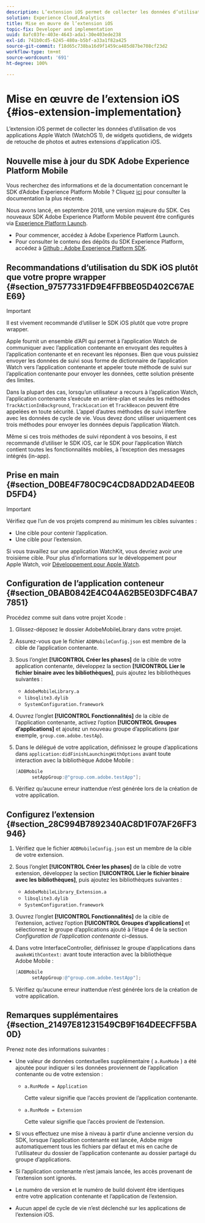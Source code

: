 ```yaml
---
description: L’extension iOS permet de collecter les données d’utilisation de vos applications Apple Watch (WatchOS 1), de widgets quotidiens, de widgets de retouche de photos et autres extensions d’application iOS.
solution: Experience Cloud,Analytics
title: Mise en œuvre de l’extension iOS
topic-fix: Developer and implementation
uuid: 8afc03fe-403e-4643-ada1-30e403ede238
exl-id: 741b0cd5-6245-480a-b5bf-a33a1f82a425
source-git-commit: f18d65c738ba16d9f1459ca485d87be708cf23d2
workflow-type: tm+mt
source-wordcount: '691'
ht-degree: 100%

---
```


# Mise en œuvre de l’extension iOS  {#ios-extension-implementation}

L’extension iOS permet de collecter les données d’utilisation de vos applications Apple Watch (WatchOS 1), de widgets quotidiens, de widgets de retouche de photos et autres extensions d’application iOS.

## Nouvelle mise à jour du SDK Adobe Experience Platform Mobile

Vous recherchez des informations et de la documentation concernant le SDK d’Adobe Experience Platform Mobile ? Cliquez [ici](https://aep-sdks.gitbook.io/docs/) pour consulter la documentation la plus récente.

Nous avons lancé, en septembre 2018, une version majeure du SDK. Ces nouveaux SDK Adobe Experience Platform Mobile peuvent être configurés via [Experience Platform Launch](https://www.adobe.com/fr/experience-platform/launch.html).

* Pour commencer, accédez à Adobe Experience Platform Launch.
* Pour consulter le contenu des dépôts du SDK Experience Platform, accédez à [Github : Adobe Experience Platform SDK](https://github.com/Adobe-Marketing-Cloud/acp-sdks).

## Recommandations d’utilisation du SDK iOS plutôt que votre propre wrapper {#section_97577331FD9E4FFBBE05D402C67AEE69}

>[!IMPORTANT]
>
>Il est vivement recommandé d’utiliser le SDK iOS plutôt que votre propre wrapper.

Apple fournit un ensemble d’API qui permet à l’application Watch de communiquer avec l’application contenante en envoyant des requêtes à l’application contenante et en recevant les réponses. Bien que vous puissiez envoyer les données de suivi sous forme de dictionnaire de l’application Watch vers l’application contenante et appeler toute méthode de suivi sur l’application contenante pour envoyer les données, cette solution présente des limites.

Dans la plupart des cas, lorsqu’un utilisateur a recours à l’application Watch, l’application contenante s’exécute en arrière-plan et seules les méthodes `TrackActionInBackground`, `TrackLocation` et `TrackBeacon` peuvent être appelées en toute sécurité. L’appel d’autres méthodes de suivi interfère avec les données de cycle de vie. Vous devez donc utiliser uniquement ces trois méthodes pour envoyer les données depuis l’application Watch.

Même si ces trois méthodes de suivi répondent à vos besoins, il est recommandé d’utiliser le SDK iOS, car le SDK pour l’application Watch contient toutes les fonctionnalités mobiles, à l’exception des messages intégrés (in-app).

## Prise en main {#section_D0BE4F780C9C4CD8ADD2AD4EE0BD5FD4}

>[!IMPORTANT]
>
>Vérifiez que l’un de vos projets comprend au minimum les cibles suivantes :
>
>* Une cible pour contenir l’application.
>* Une cible pour l’extension.
>


Si vous travaillez sur une application WatchKit, vous devriez avoir une troisième cible. Pour plus d’informations sur le développement pour Apple Watch, voir [Développement pour Apple Watch](https://developer.apple.com/library/ios/documentation/General/Conceptual/WatchKitProgrammingGuide/index.html#//apple_ref/doc/uid/TP40014969-CH8-SW1).

## Configuration de l’application conteneur {#section_0BAB0842E4C04A62B5E03DFC4BA77851}

Procédez comme suit dans votre projet Xcode :

1. Glissez-déposez le dossier AdobeMobileLibrary dans votre projet.
1. Assurez-vous que le fichier `ADBMobileConfig.json` est membre de la cible de l’application contenante.
1. Sous l’onglet **[!UICONTROL Créer les phases]** de la cible de votre application contenante, développez la section **[!UICONTROL Lier le fichier binaire avec les bibliothèques]**, puis ajoutez les bibliothèques suivantes :

   * `AdobeMobileLibrary.a`
   * `libsqlite3.dylib`
   * `SystemConfiguration.framework`

1. Ouvrez l’onglet **[!UICONTROL Fonctionnalités]** de la cible de l’application contenante, activez l’option **[!UICONTROL Groupes d’applications]** et ajoutez un nouveau groupe d’applications (par exemple, `group.com.adobe.testAp`).

1. Dans le délégué de votre application, définissez le groupe d’applications dans `application:didFinishLaunchingWithOptions` avant toute interaction avec la bibliothèque Adobe Mobile :

   ```objective-c
   [ADBMobile 
         setAppGroup:@"group.com.adobe.testApp"];
   ```

1. Vérifiez qu’aucune erreur inattendue n’est générée lors de la création de votre application.

## Configurez l’extension {#section_28C994B7892340AC8D1F07AF26FF3946}

1. Vérifiez que le fichier `ADBMobileConfig.json` est un membre de la cible de votre extension.
1. Sous l’onglet **[!UICONTROL Créer les phases]** de la cible de votre extension, développez la section **[!UICONTROL Lier le fichier binaire avec les bibliothèques]**, puis ajoutez les bibliothèques suivantes :

   * `AdobeMobileLibrary_Extension.a`
   * `libsqlite3.dylib`
   * `SystemConfiguration.framework`

1. Ouvrez l’onglet **[!UICONTROL Fonctionnalités]** de la cible de l’extension, activez l’option **[!UICONTROL Groupes d’applications]** et sélectionnez le groupe d’applications ajouté à l’étape 4 de la section *Configuration de l’application contenante* ci-dessus.

1. Dans votre InterfaceController, définissez le groupe d’applications dans `awakeWithContext:` avant toute interaction avec la bibliothèque Adobe Mobile :

   ```objective-c
   [ADBMobile 
         setAppGroup:@"group.com.adobe.testApp"];
   ```

1. Vérifiez qu’aucune erreur inattendue n’est générée lors de la création de votre application.

## Remarques supplémentaires {#section_21497E81231549CB9F164DEECFF5BA0D}

Prenez note des informations suivantes :

* Une valeur de données contextuelles supplémentaire ( `a.RunMode` ) a été ajoutée pour indiquer si les données proviennent de l’application contenante ou de votre extension :

   * `a.RunMode = Application`

      Cette valeur signifie que l’accès provient de l’application contenante.
   * `a.RunMode = Extension`

      Cette valeur signifie que l’accès provient de l’extension.

* Si vous effectuez une mise à niveau à partir d’une ancienne version du SDK, lorsque l’application contenante est lancée, Adobe migre automatiquement tous les fichiers par défaut et mis en cache de l’utilisateur du dossier de l’application contenante au dossier partagé du groupe d’applications.
* Si l’application contenante n’est jamais lancée, les accès provenant de l’extension sont ignorés.
* Le numéro de version et le numéro de build doivent être identiques entre votre application contenante et l’application de l’extension.
* Aucun appel de cycle de vie n’est déclenché sur les applications de l’extension iOS.
